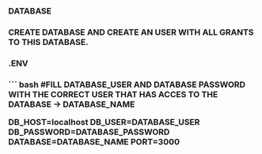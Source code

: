<h3>DATABASE<h3>
CREATE DATABASE AND CREATE AN USER WITH ALL GRANTS TO THIS DATABASE.

<h3>.ENV<h3>
``` bash
#FILL DATABASE_USER AND DATABASE PASSWORD WITH THE CORRECT USER THAT HAS ACCES TO THE DATABASE -> DATABASE_NAME

DB_HOST=localhost
DB_USER=DATABASE_USER
DB_PASSWORD=DATABASE_PASSWORD
DATABASE=DATABASE_NAME
PORT=3000
```